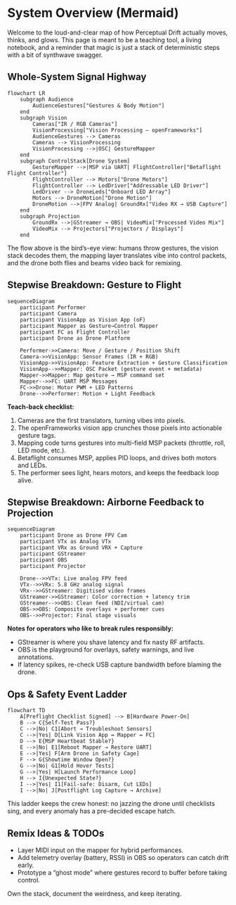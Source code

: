 # System Overview (Mermaid)

Welcome to the loud-and-clear map of how Perceptual Drift actually moves, thinks, and glows. This page is meant to be a teaching tool, a living notebook, and a reminder that magic is just a stack of deterministic steps with a bit of synthwave swagger.

## Whole-System Signal Highway

```mermaid
flowchart LR
    subgraph Audience
        AudienceGestures["Gestures & Body Motion"]
    end
    subgraph Vision
        Cameras["IR / RGB Cameras"]
        VisionProcessing["Vision Processing — openFrameworks"]
        AudienceGestures --> Cameras
        Cameras --> VisionProcessing
        VisionProcessing -->|OSC| GestureMapper
    end
    subgraph ControlStack[Drone System]
        GestureMapper -->|MSP via UART| FlightController["Betaflight Flight Controller"]
        FlightController --> Motors["Drone Motors"]
        FlightController --> LedDriver["Addressable LED Driver"]
        LedDriver --> DroneLeds["Onboard LED Array"]
        Motors --> DroneMotion["Drone Motion"]
        DroneMotion -->|FPV Analog| GroundRx["Video RX → USB Capture"]
    end
    subgraph Projection
        GroundRx -->|GStreamer → OBS| VideoMix["Processed Video Mix"]
        VideoMix --> Projectors["Projectors / Displays"]
    end
```

The flow above is the bird’s-eye view: humans throw gestures, the vision stack decodes them, the mapping layer translates vibe into control packets, and the drone both flies and beams video back for remixing.

## Stepwise Breakdown: Gesture to Flight

```mermaid
sequenceDiagram
    participant Performer
    participant Camera
    participant VisionApp as Vision App (oF)
    participant Mapper as Gesture→Control Mapper
    participant FC as Flight Controller
    participant Drone as Drone Platform

    Performer->>Camera: Move / Gesture / Position Shift
    Camera->>VisionApp: Sensor Frames (IR + RGB)
    VisionApp->>VisionApp: Feature Extraction + Gesture Classification
    VisionApp-->>Mapper: OSC Packet (gesture event + metadata)
    Mapper->>Mapper: Map gesture → MSP command set
    Mapper-->>FC: UART MSP Messages
    FC->>Drone: Motor PWM + LED Patterns
    Drone-->>Performer: Motion + Light Feedback
```

**Teach-back checklist:**

1. Cameras are the first translators, turning vibes into pixels.
2. The openFrameworks vision app crunches those pixels into actionable gesture tags.
3. Mapping code turns gestures into multi-field MSP packets (throttle, roll, LED mode, etc.).
4. Betaflight consumes MSP, applies PID loops, and drives both motors and LEDs.
5. The performer sees light, hears motors, and keeps the feedback loop alive.

## Stepwise Breakdown: Airborne Feedback to Projection

```mermaid
sequenceDiagram
    participant Drone as Drone FPV Cam
    participant VTx as Analog VTx
    participant VRx as Ground VRX + Capture
    participant GStreamer
    participant OBS
    participant Projector

    Drone-->>VTx: Live analog FPV feed
    VTx-->>VRx: 5.8 GHz analog signal
    VRx-->>GStreamer: Digitised video frames
    GStreamer->>GStreamer: Color correction + latency trim
    GStreamer-->>OBS: Clean feed (NDI/virtual cam)
    OBS->>OBS: Composite overlays + performer cues
    OBS-->>Projector: Final stage visuals
```

**Notes for operators who like to break rules responsibly:**

* GStreamer is where you shave latency and fix nasty RF artifacts.
* OBS is the playground for overlays, safety warnings, and live annotations.
* If latency spikes, re-check USB capture bandwidth before blaming the drone.

## Ops & Safety Event Ladder

```mermaid
flowchart TD
    A[Preflight Checklist Signed] --> B[Hardware Power-On]
    B --> C{Self-Test Pass?}
    C -->|No| C1[Abort → Troubleshoot Sensors]
    C -->|Yes| D[Link Vision App ↔ Mapper ↔ FC]
    D --> E{MSP Heartbeat Stable?}
    E -->|No| E1[Reboot Mapper → Restore UART]
    E -->|Yes| F[Arm Drone in Safety Cage]
    F --> G{Showtime Window Open?}
    G -->|No| G1[Hold Hover Tests]
    G -->|Yes| H[Launch Performance Loop]
    H --> I{Unexpected State?}
    I -->|Yes| I1[Fail-safe: Disarm, Cut LEDs]
    I -->|No| J[Postflight Log Capture → Archive]
```

This ladder keeps the crew honest: no jazzing the drone until checklists sing, and every anomaly has a pre-decided escape hatch.

## Remix Ideas & TODOs

* Layer MIDI input on the mapper for hybrid performances.
* Add telemetry overlay (battery, RSSI) in OBS so operators can catch drift early.
* Prototype a “ghost mode” where gestures record to buffer before taking control.

Own the stack, document the weirdness, and keep iterating.

